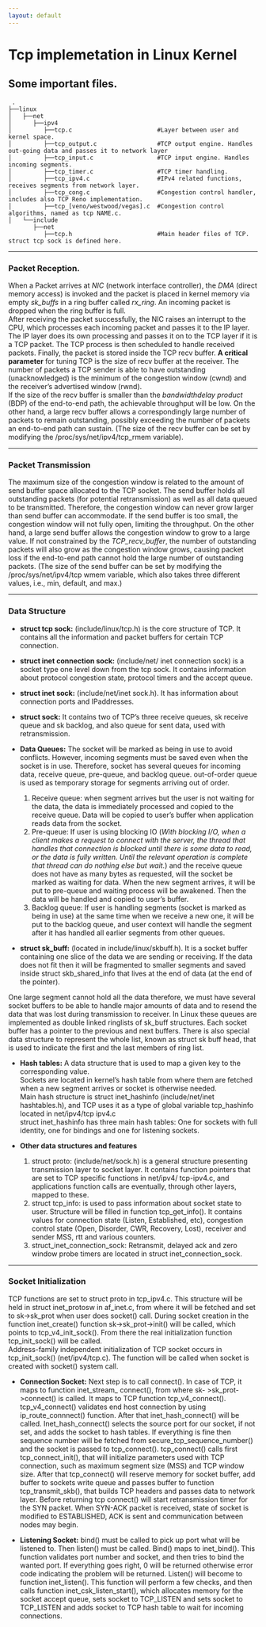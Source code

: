 ```yaml
---
layout: default
---
```


# Tcp implemetation in Linux Kernel
## Some important files.   
     .   
    ├──linux  
    │   ├──net  
    │      ├──ipv4  
    │         ├──tcp.c                        #Layer between user and kernel space.  
    │         ├──tcp_output.c                 #TCP output engine. Handles out-going data and passes it to network layer  
    │         ├──tcp_input.c                  #TCP input engine. Handles incoming segments.  
    │         ├──tcp_timer.c                  #TCP timer handling.  
    │         ├──tcp_ipv4.c                   #IPv4 related functions, receives segments from network layer.  
    │         ├──tcp_cong.c                   #Congestion control handler, includes also TCP Reno implementation.  
    │         ├──tcp_[veno/westwood/vegas].c  #Congestion control algorithms, named as tcp NAME.c.  
    │   └──include  
           ├──net  
              ├──tcp.h                        #Main header files of TCP. struct tcp sock is defined here.  
           
* * *

### Packet Reception.
When a Packet arrives at _NIC_ (network interface controller), the _DMA_ (direct memory access) is invoked and the packet is placed in kernel memory via empty _sk_buffs_ in a ring buffer called _rx_ring_. An incoming packet is dropped when the ring buffer is full.  
After receiving the packet successfully, the NIC raises an interrupt to the CPU, which processes each incoming packet and passes it to the IP layer. The IP layer does its own processing and passes it on to the TCP layer if it is a TCP packet. The TCP process is then scheduled to handle received packets.   Finally, the packet is stored inside the TCP recv buffer. **A critical parameter** for tuning TCP is the size of recv buffer at the receiver. The number of packets a TCP sender is able to have outstanding (unacknowledged) is the minimum of the congestion window (cwnd) and the receiver’s advertised window (rwnd).  
If the size of the recv buffer is smaller than the _bandwidthdelay product_ (BDP) of the end-to-end path, the achievable throughput will be low. On the other hand, a large recv buffer allows a correspondingly large number of packets to remain outstanding, possibly exceeding the number of packets an end-to-end path can sustain. (The size of the recv buffer can be set by modifying the /proc/sys/net/ipv4/tcp_rmem variable).  

* * *

### Packet Transmission  
The maximum size of the congestion window is related to the amount of send buffer space allocated to the TCP socket. The send buffer holds all outstanding packets (for potential retransmission) as well as all data queued to be transmitted. Therefore, the congestion window can never grow larger than send buffer can accommodate. If the send buffer is too small, the congestion window will not fully open, limiting the throughput. On the other hand, a large send buffer allows the congestion window to grow to a large value. If not constrained by the _TCP_recv_buffer_, the number of outstanding packets will also grow as the congestion window grows, causing packet loss if the end-to-end path cannot hold the large number of outstanding packets. (The size of the send buffer can be set by modifying the /proc/sys/net/ipv4/tcp wmem variable, which also takes three different values, i.e., min, default, and max.)

* * *

### Data Structure
* **struct tcp sock:**
(include/linux/tcp.h) is the core structure of TCP. It contains all the information and packet buffers for certain TCP connection.
* **struct inet connection sock:**
(include/net/ inet connection sock) is a socket type one level down from the tcp sock. It contains information about protocol congestion state, protocol timers and the accept queue.
* **struct inet sock:**
(include/net/inet sock.h). It has information about connection ports and IPaddresses.
* **struct sock:**
It contains two of TCP’s three receive queues, sk receive queue and sk backlog, and also queue for sent data, used with retransmission.

* **Data Queues:**
The socket will be marked as being in use to avoid conflicts. However, incoming segments must be saved even when the socket is in use. Therefore, socket has several queues for incoming data, receive queue, pre-queue, and backlog queue. out-of-order queue is used as temporary storage for segments arriving out of order.
  1. Receive queue: when segment arrives but the user is not waiting for the data, the data is immediately processed and copied to the receive queue. Data will be copied to user’s buffer when application reads data from the socket.
  2. Pre-queue: If user is using blocking IO (_With blocking I/O, when a client makes a request to connect with the server, the thread that handles that   connection is blocked until there is some data to read, or the data is fully written. Until the relevant operation is complete that thread can do nothing else but wait._) and the receive queue does not have as many bytes as requested, will the socket be marked as waiting for data. When the new segment arrives, it will be put to pre-queue and waiting process will be awakened. Then the data will be handled and copied to user’s buffer.
  3. Backlog queue: If user is handling segments (socket is marked as being in use) at the same time when we receive a new one, it will be put to the backlog queue, and user context will handle the segment after it has handled all earlier segments from other queues.

* **struct sk_buff:**
(located in include/linux/skbuff.h). It is a socket buffer containing one slice of the data we are sending or receiving. If the data does not fit then it will be fragmented to smaller segments and saved inside struct skb_shared_info that lives at the end of data (at the end of the pointer).

One large segment cannot hold all the data therefore, we must have several socket buffers to be able to handle major amounts of data and to resend the data that was lost during transmission to receiver. In Linux these queues are implemented as double linked ringlists of sk_buff structures. Each socket buffer has a pointer to the previous and next buffers. There is also special data structure to represent the whole list, known as struct sk buff head, that is used to indicate the first and the last members of ring list.

* **Hash tables:**
  A data structure that is used to map a given key to the corresponding value.  
Sockets are located in kernel’s hash table from where them are fetched when a new segment arrives or socket is otherwise needed.  
Main hash structure is struct inet_hashinfo (include/net/inet hashtables.h), and TCP uses it as a type of global variable tcp_hashinfo located in net/ipv4/tcp ipv4.c  
struct inet_hashinfo has three main hash tables: One for sockets with full identity, one for bindings and one for listening sockets.  

* **Other data structures and features**
  1. struct proto: (include/net/sock.h) is a general structure presenting transmission layer to socket layer. It contains function pointers that are set to TCP specific functions in net/ipv4/ tcp-ipv4.c, and applications function calls are eventually, through other layers, mapped to these.  
  2. struct tcp_info: is used to pass information about socket state to user. Structure will be filled in function tcp_get_info(). It contains values for connection state (Listen, Established, etc), congestion control state (Open, Disorder, CWR, Recovery, Lost), receiver and sender MSS, rtt and various counters.  
  3. struct_inet_connection_sock: Retransmit, delayed ack and zero window probe timers are located in struct inet_connection_sock.  

* * *

### Socket Initialization
TCP functions are set to struct proto in tcp_ipv4.c. This structure will be held in struct inet_protosw in af_inet.c, from where it will be fetched and set to sk->sk_prot when user does socket() call. During socket creation in the function inet_create() function sk->sk_prot->init() will be called, which points to tcp_v4_init_sock(). From there the real initialization function tcp_init_sock() will be called.  
Address-family independent initialization of TCP socket occurs in tcp_init_sock() (net/ipv4/tcp.c). The function will be called when socket is created with socket() system call.  
* **Connection Socket:** Next step is to call connect(). In case of TCP, it maps to function inet_stream_ connect(), from where sk- >sk_prot->connect() is called. It maps to TCP function tcp_v4_connect().
tcp_v4_connect() validates end host connection by using ip_route_connnect() function. After that inet_hash_connect() will be called. Inet_hash_connect() selects the source port for our socket, if not set, and adds the socket to hash tables. If everything is fine then sequence number will be fetched from secure_tcp_sequence_number() and the socket is passed to tcp_connect().
tcp_connect() calls first tcp_connect_init(), that will initialize parameters used with TCP connection, such as maximum segment size (MSS) and TCP window size. After that tcp_connect() will reserve memory for socket buffer, add buffer to sockets write queue and passes buffer to function tcp_transmit_skb(), that builds TCP headers and passes data to network layer. Before returning tcp connect() will start retransmission timer for the SYN packet. When SYN-ACK packet is received, state of socket is modified to ESTABLISHED, ACK is sent and communication between nodes may begin.
 
* **Listening Socket:** bind() must be called to pick up port what will be listened to. Then listen() must be called. Bind() maps to inet_bind(). This function validates port number and socket, and then tries to bind the wanted port. If everything goes right, 0 will be returned otherwise error code indicating the problem will be returned. Listen() will become to function inet_listen(). This function will perform a few checks, and then calls function inet_csk_listen_start(), which allocates memory for the socket accept queue, sets socket to TCP_LISTEN and sets socket to TCP_LISTEN and adds socket to TCP hash table to wait for incoming connections.

